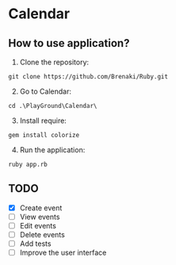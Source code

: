 # Calendar

## How to use application?
1. Clone the repository:
```
git clone https://github.com/Brenaki/Ruby.git
```

2. Go to Calendar:
```
cd .\PlayGround\Calendar\
```

3. Install require:
```
gem install colorize
```

4. Run the application:
```
ruby app.rb
```

## TODO
- [x] Create event
- [ ] View events
- [ ] Edit events
- [ ] Delete events  
- [ ] Add tests
- [ ] Improve the user interface